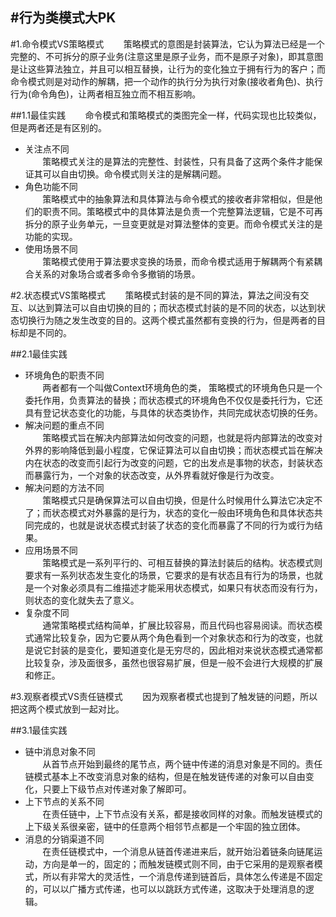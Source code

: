 #行为类模式大PK
----------

#1.命令模式VS策略模式
&nbsp;&nbsp;&nbsp;&nbsp;&nbsp;&nbsp;&nbsp;策略模式的意图是封装算法，它认为算法已经是一个完整的、不可拆分的原子业务(注意这里是原子业务，而不是原子对象)，即其意图是让这些算法独立，并且可以相互替换，让行为的变化独立于拥有行为的客户；而命令模式则是对动作的解耦，把一个动作的执行分为执行对象(接收者角色)、执行行为(命令角色)，让两者相互独立而不相互影响。

##1.1最佳实践
&nbsp;&nbsp;&nbsp;&nbsp;&nbsp;&nbsp;&nbsp;命令模式和策略模式的类图完全一样，代码实现也比较类似，但是两者还是有区别的。

- 关注点不同  
&nbsp;&nbsp;&nbsp;&nbsp;&nbsp;&nbsp;&nbsp;策略模式关注的是算法的完整性、封装性，只有具备了这两个条件才能保证其可以自由切换。命令模式则关注的是解耦问题。
- 角色功能不同  
&nbsp;&nbsp;&nbsp;&nbsp;&nbsp;&nbsp;&nbsp;策略模式中的抽象算法和具体算法与命令模式的接收者非常相似，但是他们的职责不同。策略模式中的具体算法是负责一个完整算法逻辑，它是不可再拆分的原子业务单元，一旦变更就是对算法整体的变更。而命令模式关注的是功能的实现。
- 使用场景不同  
&nbsp;&nbsp;&nbsp;&nbsp;&nbsp;&nbsp;&nbsp;策略模式使用于算法要求变换的场景，而命令模式适用于解耦两个有紧耦合关系的对象场合或者多命令多撤销的场景。

#2.状态模式VS策略模式
&nbsp;&nbsp;&nbsp;&nbsp;&nbsp;&nbsp;&nbsp;策略模式封装的是不同的算法，算法之间没有交互、以达到算法可以自由切换的目的；而状态模式封装的是不同的状态，以达到状态切换行为随之发生改变的目的。这两个模式虽然都有变换的行为，但是两者的目标却是不同的。

##2.1最佳实践
 * 环境角色的职责不同  
&nbsp;&nbsp;&nbsp;&nbsp;&nbsp;&nbsp;&nbsp;两者都有一个叫做Context环境角色的类， 策略模式的环境角色只是一个委托作用，负责算法的替换；而状态模式的环境角色不仅仅是委托行为，它还具有登记状态变化的功能，与具体的状态类协作，共同完成状态切换的任务。
 * 解决问题的重点不同  
&nbsp;&nbsp;&nbsp;&nbsp;&nbsp;&nbsp;&nbsp;策略模式旨在解决内部算法如何改变的问题，也就是将内部算法的改变对外界的影响降低到最小程度，它保证算法可以自由切换；而状态模式旨在解决内在状态的改变而引起行为改变的问题，它的出发点是事物的状态，封装状态而暴露行为，一个对象的状态改变，从外界看就好像是行为改变。
 * 解决问题的方法不同  
&nbsp;&nbsp;&nbsp;&nbsp;&nbsp;&nbsp;&nbsp;策略模式只是确保算法可以自由切换，但是什么时候用什么算法它决定不了；而状态模式对外暴露的是行为，状态的变化一般由环境角色和具体状态共同完成的，也就是说状态模式封装了状态的变化而暴露了不同的行为或行为结果。
 * 应用场景不同  
&nbsp;&nbsp;&nbsp;&nbsp;&nbsp;&nbsp;&nbsp;策略模式是一系列平行的、可相互替换的算法封装后的结构。状态模式则要求有一系列状态发生变化的场景，它要求的是有状态且有行为的场景，也就是一个对象必须具有二维描述才能采用状态模式，如果只有状态而没有行为，则状态的变化就失去了意义。
 * 复杂度不同  
&nbsp;&nbsp;&nbsp;&nbsp;&nbsp;&nbsp;&nbsp;通常策略模式结构简单，扩展比较容易，而且代码也容易阅读。而状态模式通常比较复杂，因为它要从两个角色看到一个对象状态和行为的改变，也就是说它封装的是变化，要知道变化是无穷尽的，因此相对来说状态模式通常都比较复杂，涉及面很多，虽然也很容易扩展，但是一般不会进行大规模的扩展和修正。

#3.观察者模式VS责任链模式
&nbsp;&nbsp;&nbsp;&nbsp;&nbsp;&nbsp;&nbsp;因为观察者模式也提到了触发链的问题，所以把这两个模式放到一起对比。

##3.1最佳实践
 * 链中消息对象不同  
&nbsp;&nbsp;&nbsp;&nbsp;&nbsp;&nbsp;&nbsp;从首节点开始到最终的尾节点，两个链中传递的消息对象是不同的。责任链模式基本上不改变消息对象的结构，但是在触发链传递的对象可以自由变化，只要上下级节点对传递对象了解即可。
 * 上下节点的关系不同  
&nbsp;&nbsp;&nbsp;&nbsp;&nbsp;&nbsp;&nbsp;在责任链中，上下节点没有关系，都是接收同样的对象。而触发链模式的上下级关系很亲密，链中的任意两个相邻节点都是一个牢固的独立团体。
 * 消息的分销渠道不同  
&nbsp;&nbsp;&nbsp;&nbsp;&nbsp;&nbsp;&nbsp;在责任链模式中，一个消息从链首传递进来后，就开始沿着链条向链尾运动，方向是单一的，固定的；而触发链模式则不同，由于它采用的是观察者模式，所以有非常大的灵活性，一个消息传递到链首后，具体怎么传递是不固定的，可以以广播方式传递，也可以以跳跃方式传递，这取决于处理消息的逻辑。

